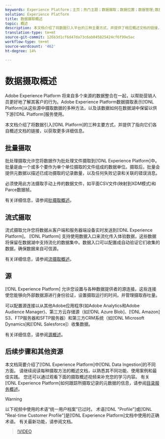 ```yaml
---
keywords: Experience Platform；主页；热门主题；数据摄取；数据位置；数据管理;数据管理；世系；世系；批处理；批处理；摄取的数据
solution: Experience Platform
title: 数据摄取概述
topic: 概述
description: 本文档介绍了将数据引入平台的三种主要方式，并提供了相应概述文档的链接，以了解更多详细信息。
translation-type: tm+mt
source-git-commit: 126b3d1cf6d47da73c6ab045825424cf6f99e5ac
workflow-type: tm+mt
source-wordcount: '462'
ht-degree: 14%

---
```



# 数据摄取概述

Adobe Experience Platform 将来自多个来源的数据整合在一起，以帮助营销人员更好地了解其客户的行为。Adobe Experience Platform数据摄取表示[!DNL Platform]从这些源中摄取数据的多种方法，以及该数据如何在数据湖中保留以供下游[!DNL Platform]服务使用。

本文档介绍了将数据引入[!DNL Platform]的三种主要方式，并提供了指向它们各自概述文档的链接，以获取更多详细信息。

## 批量摄取

批处理摄取允许您将数据作为批处理文件摄取到[!DNL Experience Platform]中。 批量是由一个或多个要作为单个单位摄取的文件组成的数据单位。摄取后，批量会提供元数据以描述已成功摄取的记录数量，以及任何失败记录和关联的错误消息。

必须使用此方法摄取手动上传的数据文件，如平面CSV文件(映射到XDM模式)和Parce数据帧。

有关详细信息，请参阅[批摄取概述](./batch-ingestion/overview.md)。

## 流式摄取

流式摄取允许您将数据从客户端和服务器端设备实时发送到[!DNL Experience Platform]。 [!DNL Platform] 支持使用数据入口来流化传入体验数据，这些数据将保留在数据湖中支持流化的数据集中。数据入口可以配置成自动验证它们收集的数据，确保数据来自可信源。

有关详细信息，请参阅[流摄取概述](./streaming-ingestion/overview.md)。

## 源

[!DNL Experience Platform] 允许您设置与各种数据提供者的源连接。这些连接使您能够向外部数据源进行身份验证，设置摄取运行的时间，并管理摄取吞吐量。

可以配置源连接以从其他Adobe应用程序(如Adobe Analytics和Adobe Audience Manager)、第三方云存储源（如[!DNL Azure Blob]、[!DNL Amazon] S3、FTP服务器和SFTP服务器）和第三方CRM系统（如[!DNL Microsoft Dynamics]和[!DNL Salesforce]）收集数据。

有关详细信息，请参阅[源概述](../sources/home.md)。

## 后续步骤和其他资源

本文档简要介绍了[!DNL Experience Platform]中[!DNL Data Ingestion]的不同方面。 请继续阅读每种摄取方法的概述文档，以熟悉其不同功能、使用案例和最佳实践。 您还可以通过观看下面的摄取概述视频来补充您的学习内容。 有关[!DNL Experience Platform]如何跟踪所摄取记录的元数据的信息，请参阅[目录服务概述](../catalog/home.md)。

>[!WARNING]
>
>以下视频中使用的术语“统一用户档案”已过时。 术语[!DNL "Profile"]或[!DNL "Real-time Customer Profile"]是[!DNL Experience Platform]文档中使用的正确术语。 有关最新功能，请参阅文档。

>[!VIDEO](https://video.tv.adobe.com/v/27106?quality=12&learn=on)
